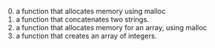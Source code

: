 0) a function that allocates memory using malloc
1) a function that concatenates two strings.
2) a function that allocates memory for an array, using malloc
3) a function that creates an array of integers.

